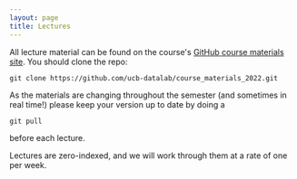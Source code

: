 ```yaml
---
layout: page
title: Lectures
---
```


All lecture material can be found on the course's <a href="https://github.com/ucb-datalab/course_materials_2022.git">GitHub course materials site</a>. You should clone the repo:

```
git clone https://github.com/ucb-datalab/course_materials_2022.git
```

As the materials are changing throughout the semester (and sometimes in real time!) please keep your version up to date by doing a

```
git pull
```

before each lecture.

Lectures are zero-indexed, and we will work through them at a rate of one per week.

<!-- 
### Lecture 0 (Aug 24)

- Introduction / Icebreaker ([00\_Introduction](https://github.com/ucb-datalab/course_materials_2022/blob/master/Lectures/Lecture0_Viz_and_Gaia/00_Introduction.ipynb))
   - Organize into groups
- Class Logistics
- Lab #0 progress discussion
   - Report out by group
- Group visualization discussion ([01\_plotting\_and\_viz\_intro](https://github.com/ucb-datalab/course_materials_2022/blob/master/Lectures/Lecture0_Viz_and_Gaia/01_plotting_and_viz_intro.ipynb))
- Open questions
- Gaia presentation ([02_gaia](https://github.com/ucb-datalab/course_materials_2022/blob/master/Lectures/Lecture0_Viz_and_Gaia/02_gaia.ipynb))


### Lecture 1 (Feb 4)

- Show and tell for Lab 0 &ndash; come with questions, thoughts, feedback, plots to share, etc.
- Talk a bit more about visualization ([notebook](https://github.com/ucb-datalab/course_materials_2022/blob/master/Lectures/Lecture0_Viz_and_Gaia/01_example_figs.ipynb))
- Talk about Lab 1 
- Introduce/review of probability theory ([01\_Intro\_to\_Probability](https://github.com/ucb-datalab/course_materials_2022/blob/master/Lectures/Lecture1_model_fitting/01_Intro_to_Probability.pdf)), Bayes's theorem, and talk about modeling fitting ([02\_Model\_Fitting](https://github.com/ucb-datalab/course_materials_2022/blob/master/Lectures/Lecture1_model_fitting/02_Model_Fitting.pdf))
- Go through a practical example of model fitting ([03\_Fitting\_line\_emcee\_demo](https://github.com/ucb-datalab/course_materials_2022/blob/master/Lectures/Lecture1_model_fitting/03_Fitting_line_emcee_demo.ipynb))

### Lecture 2 (Feb 11)

- [Intro to MCMC](https://github.com/ucb-datalab/course_materials_2022/blob/master/Lectures/Lecture1_model_fitting/02_Model_Fitting.pdf)
- [Example of using Bayes+MCMC to fit data](https://github.com/ucb-datalab/course_materials_2022/blob/master/Lectures/Lecture1_model_fitting/03_Fitting_line_emcee_demo.ipynb)
- [MCMC convergence metrics](https://github.com/ucb-datalab/course_materials_2022/blob/master/Lectures/Lecture1_model_fitting/04_convergence.ipynb)
- [Intro to periodograms](https://github.com/ucb-datalab/course_materials_2022/blob/master/Lectures/Lecture2_periodograms/00_periodograms.ipynb)
- Assign new groups for Lab 1
- Show and tell for Lab 1 &ndash; come with questions, thoughts, feedback, plots to share, etc.


### No Class on Feb 18 -- Holiday

### Lecture 3 (Feb 25)  -- Lab 1 Due by 4pm

- Show and Tell for Lab 1 &ndash; come with questions, thoughts, feedback, plots to share, etc.
- [Introduce Lab 2](https://github.com/ucb-datalab/course_materials_2022/blob/master/Lectures/Lecture3_stellar_spectra/00_Introduction.ipynb)
- [Background on Stellar Spectroscopy](https://github.com/ucb-datalab/course_materials_2022/blob/master/Lectures/Lecture3_stellar_spectra/02_APOGEE_Cannon.ipynb)
- [Background on APOGEE and Specifics that may be helpful for Lab 2](https://github.com/ucb-datalab/course_materials_2022/blob/master/Lectures/Lecture3_stellar_spectra/Stellar_Spectra.ipynb)

### Lecture 4 (March 4)

- [Intro to Machine Learning](https://github.com/ucb-datalab/course_materials_2022/blob/master/Lectures/Lecture4_machine_learning/00_introduction.ipynb)
- [Regression with Machine Learning](https://github.com/ucb-datalab/course_materials_2022/blob/master/Lectures/Lecture4_machine_learning/01_ml_regression.ipynb)
- [Neutral Networks](https://github.com/ucb-datalab/course_materials_2022/blob/master/Lectures/Lecture4_machine_learning/02_neural_networks.ipynb)
- [Neural Networks with Keras](https://github.com/ucb-datalab/course_materials_2022/blob/master/Lectures/Lecture4_machine_learning/03_nn_with_keras.ipynb)
- Show and Tell for Lab 2

### Lecture 5 (March 11)
- Discussion of ["The Cannon" paper by Ness et al.](https://arxiv.org/abs/1501.07604)
- Show and Tell for Lab 2
- Q & A on Intro to Machine Learning from Lecture 4 (if there are questions)
- Data driven vs. Ab Initio fitting of spectra
- Example science applications of stellar spectra

### Lecture 6 (March 18)
- Show and Tell for Lab 2
- Intro to Lab 3
- [Gaussian Processes](https://github.com/ucb-datalab/course_materials_2022/blob/master/Lectures/Lecture6_ml_II_gaussian_processes/03_nn_with_keras.ipynb)

-->
